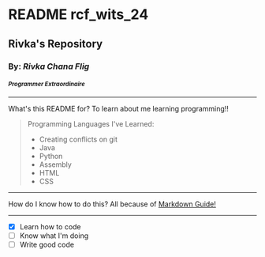 # README rcf_wits_24
## Rivka's Repository
### By: _Rivka Chana Flig_
#### _<sup>Programmer Extraordinaire</sup>_
---
What's this README for?
To learn about me learning programming!!


>Programming Languages I've Learned:
>- Creating conflicts on git
>- Java 
>- Python
>- Assembly
>- HTML
>- CSS 

---

How do I know how to do this?
All because of [Markdown Guide!](https://www.markdownguide.org/extended-syntax/)

---

- [x] Learn how to code
- [ ] Know what I'm doing
- [ ] Write good code